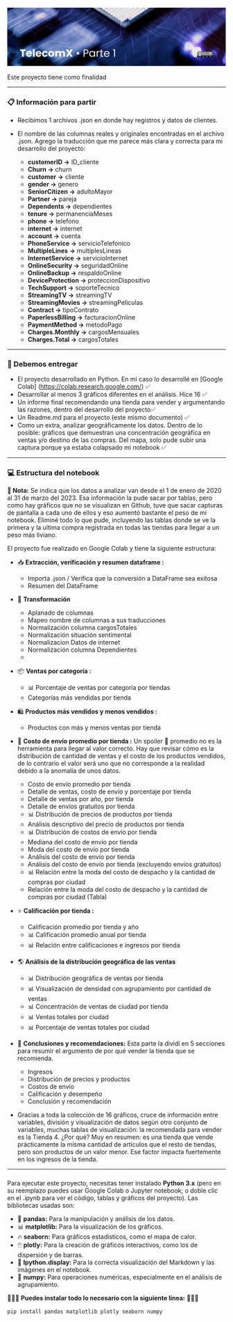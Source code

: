 ![Header](imgs/TelecomX_P1_Header.jpg)

Este proyecto tiene como finalidad 

---

### 📋 Información para partir
* Recibimos 1 archivos .json en donde hay registros y datos de clientes.
* El nombre de las columnas reales y originales encontradas en el archivo .json. Agrego la traducción que me parece más clara y correcta para mi desarrollo del proyecto:

  * **customerID →** ID_cliente
  * **Churn →** churn
  * **customer →** cliente
  * **gender →** genero
  * **SeniorCitizen →** adultoMayor
  * **Partner →** pareja
  * **Dependents →** dependientes
  * **tenure →** permanenciaMeses
  * **phone →** telefono
  * **internet →** internet
  * **account →** cuenta
  * **PhoneService →** servicioTelefonico
  * **MultipleLines →** multiplesLineas
  * **InternetService →** servicioInternet
  * **OnlineSecurity →** seguridadOnline
  * **OnlineBackup →** respaldoOnline
  * **DeviceProtection →** proteccionDispositivo
  * **TechSupport →** soporteTecnico
  * **StreamingTV →** streamingTV
  * **StreamingMovies →** streamingPeliculas
  * **Contract →** tipoContrato
  * **PaperlessBilling →** facturacionOnline
  * **PaymentMethod →** metodoPago
  * **Charges.Monthly →** cargosMensuales
  * **Charges.Total →** cargosTotales

---

### 📌 Debemos entregar

* El proyecto desarrollado en Python. En mi caso lo desarrollé en [Google Colab] (https://colab.research.google.com/) ✅
* Desarrollar al menos 3 gráficos diferentes en el análisis. Hice 16 ✅
* Un informe final recomendando una tienda para vender y argumentando las razones, dentro del desarrollo del proyecto✅
* Un Readme.md para el proyecto (este mismo documento) ✅
* Como un extra, analizar geográficamente los datos. Dentro de lo posible: gráficos que demuestran una concentración geográfica en ventas y/o destino de las compras. Del mapa, solo pude subir una captura porque ya estaba colapsado mi notebook ✅
---

### 💻 Estructura del notebook

**📕 Nota:** Se indica que los datos a analizar van desde el 1 de enero de 2020 al 31 de marzo del 2023. Esa información la pude sacar por tablas, pero como hay gráficos que no se visualizan en Github, tuve que sacar capturas de pantalla a cada uno de ellos y eso aumentó bastante el peso de mi notebook. Eliminé todo lo que pude, incluyendo las tablas donde se ve la primera y la ultima compra registrada en todas las tiendas para llegar a un peso más liviano.

El proyecto fue realizado en Google Colab y tiene la siguiente estructura:
* 📥 **Extracción, verificación y resumen dataframe :**
   * Importa .json / Verifica que la conversión a DataFrame sea exitosa
   * Resumen del DataFrame
 
* 🔄 **Transformación**
   * Aplanado de columnas
   * Mapeo nombre de columnas a sus traducciones
   * Normalización columna cargosTotales
   * Normalización situación sentimental
   * Normalizacion Datos de internet
   * Normalización columna Dependientes
   * 
   
* 📦 **Ventas por categoría :**
   * 📊 Porcentaje de ventas por categoría por tiendas
   * Categorías más vendidas por tienda

* 🛍️ **Productos más vendidos y menos vendidos :**
   *  Productos con más y menos ventas por tienda

* 🚚 **Costo de envío promedio por tienda :** Un spoiler 🤫 promedio no es la herramienta para llegar al valor correcto. Hay que revisar cómo es la distribución de cantidad de ventas y el costo de los productos vendidos, de lo contrario el valor será uno que no corresponde a la realidad debido a la anomalía de unos datos.
   * Costo de envío promedio por tienda
   * Detalle de ventas, costo de envío y porcentaje por tienda
   * Detalle de ventas por año, por tienda
   * Detalle de envíos gratuitos por tienda
   * 📊 Distribución de precios de productos por tienda
   * Análisis descriptivo del precio de productos por tienda
   * 📊 Distribución de costos de envío por tienda
   * Mediana del costo de envío por tienda
   * Moda del costo de envío por tienda
   * Análisis del costo de envío por tienda
   * Análisis del costo de envío por tienda (excluyendo envíos gratuitos)
   * 📊 Relación entre la moda del costo de despacho y la cantidad de compras por ciudad
   * Relación entre la moda del costo de despacho y la cantidad de compras por ciudad (Tabla)
 
* ⭐ **Calificación por tienda :**
   * Calificación promedio por tienda y año
   * 📊 Calificación promedio anual por tienda
   * 📊 Relación entre calificaciones e ingresos por tienda
  
* 🌎 **Análisis de la distribución geográfica de las ventas**
   * 📊 Distribución geográfica de ventas por tienda
   * 📊 Visualización de densidad con agrupamiento por cantidad de ventas
   * 📊 Concentración de ventas de ciudad por tienda
   * 📊 Ventas totales por ciudad
   * 📊 Porcentaje de ventas totales por ciudad
     
* 🤝 **Conclusiones y recomendaciones:** Esta parte la dividí en 5 secciones para resumir el argumento de por qué vender la tienda que se recomienda. 
   * Ingresos
   * Distribución de precios y productos
   * Costos de envío
   * Calificación y desempeño
   * Conclusión y recomendación
* Gracias a toda la colección de 16 gráficos, cruce de información entre variables, división y visualización de datos según otro conjunto de variables, muchas tablas de visualización: la recomendada para vender es la Tienda 4. ¿Por qué? Muy en resumen: es una tienda que vende prácticamente la misma cantidad de artículos que el resto de tiendas, pero son productos de un valor menor. Ese factor impacta fuertemente en los ingresos de la tienda. 

---

### 

Para ejecutar este proyecto, necesitas tener instalado **Python 3.x** (pero en su reemplazo puedes usar Google Colab o Jupyter notebook; o doble clic en el .ipynb para ver el código, tablas y gráficos del proyecto). Las bibliotecas usadas son:

* 🐼 **pandas:** Para la manipulación y análisis de los datos.
* 📊 **matplotlib:** Para la visualización de los gráficos.
* 🔥 **seaborn:** Para gráficos estadísticos, como el mapa de calor.
* 🖱️ **plotly:** Para la creación de gráficos interactivos, como los de dispersión y de barras.
* 👀 **Ipython.display:** Para la correcta visualización del Markdown y las imágenes en el notebook.
* 🧮 **numpy:** Para operaciones numéricas, especialmente en el análisis de agrupamiento.

👾👾👾 **Puedes instalar todo lo  necesario con la siguiente línea:** 👾👾👾

```bash
pip install pandas matplotlib plotly seaborn numpy


